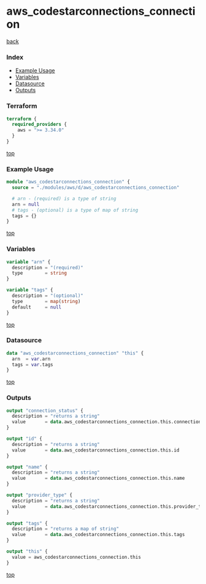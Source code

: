 # aws_codestarconnections_connection

[back](../aws.md)

### Index

- [Example Usage](#example-usage)
- [Variables](#variables)
- [Datasource](#datasource)
- [Outputs](#outputs)

### Terraform

```terraform
terraform {
  required_providers {
    aws = ">= 3.34.0"
  }
}
```

[top](#index)

### Example Usage

```terraform
module "aws_codestarconnections_connection" {
  source = "./modules/aws/d/aws_codestarconnections_connection"

  # arn - (required) is a type of string
  arn = null
  # tags - (optional) is a type of map of string
  tags = {}
}
```

[top](#index)

### Variables

```terraform
variable "arn" {
  description = "(required)"
  type        = string
}

variable "tags" {
  description = "(optional)"
  type        = map(string)
  default     = null
}
```

[top](#index)

### Datasource

```terraform
data "aws_codestarconnections_connection" "this" {
  arn  = var.arn
  tags = var.tags
}
```

[top](#index)

### Outputs

```terraform
output "connection_status" {
  description = "returns a string"
  value       = data.aws_codestarconnections_connection.this.connection_status
}

output "id" {
  description = "returns a string"
  value       = data.aws_codestarconnections_connection.this.id
}

output "name" {
  description = "returns a string"
  value       = data.aws_codestarconnections_connection.this.name
}

output "provider_type" {
  description = "returns a string"
  value       = data.aws_codestarconnections_connection.this.provider_type
}

output "tags" {
  description = "returns a map of string"
  value       = data.aws_codestarconnections_connection.this.tags
}

output "this" {
  value = aws_codestarconnections_connection.this
}
```

[top](#index)